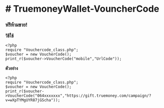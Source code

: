 # # TruemoneyWallet-VouncherCode
### **ฟรีห้ามขาย!**

**วิธีใช้**

	<?php
	require "Vouchercode_class.php";
	$voucher = new VoucherCode();
	print_r($voucher->VoucherCode("mobile","UrlCode"));

**ตัวอย่าง**

	<?php
	require "Vouchercode_class.php";
	$voucher = new VoucherCode();
	print_r($voucher->VoucherCode("064xxxxxxx","https://gift.truemoney.com/campaign/?v=wXpTYMgUYR87jGScha"));
